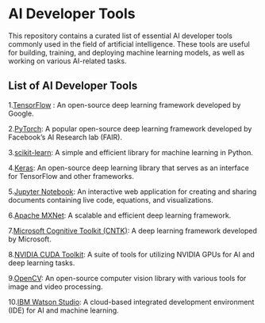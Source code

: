# AI Developer Tools
This repository contains a curated list of essential AI developer tools commonly used in the field of artificial intelligence. These tools are useful for building, training, and deploying machine learning models, as well as working on various AI-related tasks.

## List of AI Developer Tools

1.[TensorFlow](https://www.tensorflow.org) : An open-source deep learning framework developed by Google.

2.[PyTorch](https://pytorch.org): A popular open-source deep learning framework developed by Facebook’s AI Research lab (FAIR). 

3.[scikit-learn](https://scikit-learn.org/stable/): A simple and efficient library for machine learning in Python.

4.[Keras](https://keras.io): An open-source deep learning library that serves as an interface for TensorFlow and other frameworks.

5.[Jupyter Notebook](https://jupyter.org): An interactive web application for creating and sharing documents containing live code, equations, and visualizations.

6.[Apache MXNet](https://mxnet.apache.org/versions/1.9.1/): A scalable and efficient deep learning framework.

7.[Microsoft Cognitive Toolkit (CNTK)](https://github.com/microsoft/CNTK): A deep learning framework developed by Microsoft.

8.[NVIDIA CUDA Toolkit](https://developer.nvidia.com/cuda-toolkit): A suite of tools for utilizing NVIDIA GPUs for AI and deep learning tasks.

9.[OpenCV](https://opencv.org): An open-source computer vision library with various tools for image and video processing.

10.[IBM Watson Studio](https://www.ibm.com/products/watson-studio): A cloud-based integrated development environment (IDE) for AI and machine learning.
